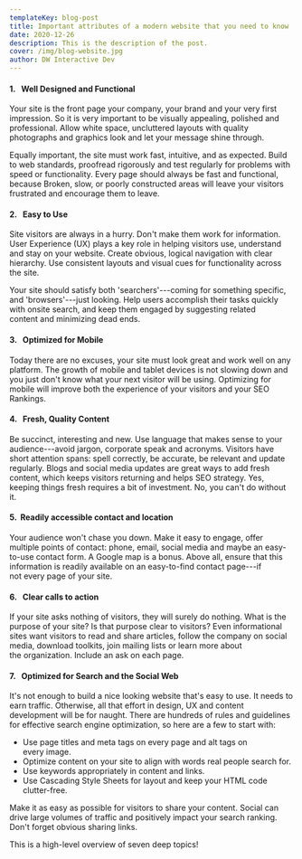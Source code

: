```yaml
---
templateKey: blog-post
title: Important attributes of a modern website that you need to know
date: 2020-12-26
description: This is the description of the post.
cover: /img/blog-website.jpg
author: DW Interactive Dev
---
```


#### 1\.   Well Designed and Functional

Your site is the front page your company, your brand and your very first impression. So it is very important to be visually appealing, polished and professional. Allow white space, uncluttered layouts with quality photographs and graphics look and let your message shine through.

Equally important, the site must work fast, intuitive, and as expected. Build to web standards, proofread rigorously and test regularly for problems with speed or functionality. Every page should always be fast and functional, because Broken, slow, or poorly constructed areas will leave your visitors frustrated and encourage them to leave.

#### 2\.   Easy to Use

Site visitors are always in a hurry. Don't make them work for information. User Experience (UX) plays a key role in helping visitors use, understand and stay on your website. Create obvious, logical navigation with clear hierarchy. Use consistent layouts and visual cues for functionality across the site.

Your site should satisfy both 'searchers'---coming for something specific, and 'browsers'---just looking. Help users accomplish their tasks quickly with onsite search, and keep them engaged by suggesting related content and minimizing dead ends.

#### 3\.   Optimized for Mobile

Today there are no excuses, your site must look great and work well on any platform. The growth of mobile and tablet devices is not slowing down and you just don't know what your next visitor will be using. Optimizing for mobile will improve both the experience of your visitors and your SEO Rankings.

#### 4\.   Fresh, Quality Content

Be succinct, interesting and new. Use language that makes sense to your audience---avoid jargon, corporate speak and acronyms. Visitors have short attention spans: spell correctly, be accurate, be relevant and update regularly. Blogs and social media updates are great ways to add fresh content, which keeps visitors returning and helps SEO strategy. Yes, keeping things fresh requires a bit of investment. No, you can't do without it.

#### 5\.  Readily accessible contact and location

Your audience won't chase you down. Make it easy to engage, offer multiple points of contact: phone, email, social media and maybe an easy-to-use contact form. A Google map is a bonus. Above all, ensure that this information is readily available on an easy-to-find contact page---if not every page of your site.

#### 6\.   Clear calls to action

If your site asks nothing of visitors, they will surely do nothing. What is the purpose of your site? Is that purpose clear to visitors? Even informational sites want visitors to read and share articles, follow the company on social media, download toolkits, join mailing lists or learn more about the organization. Include an ask on each page.

#### 7\.   Optimized for Search and the Social Web

It's not enough to build a nice looking website that's easy to use. It needs to earn traffic. Otherwise, all that effort in design, UX and content development will be for naught. There are hundreds of rules and guidelines for effective search engine optimization, so here are a few to start with:

- Use page titles and meta tags on every page and alt tags on every image.
- Optimize content on your site to align with words real people search for.
- Use keywords appropriately in content and links.
- Use Cascading Style Sheets for layout and keep your HTML code clutter-free.

Make it as easy as possible for visitors to share your content. Social can drive large volumes of traffic and positively impact your search ranking. Don't forget obvious sharing links.

This is a high-level overview of seven deep topics!
